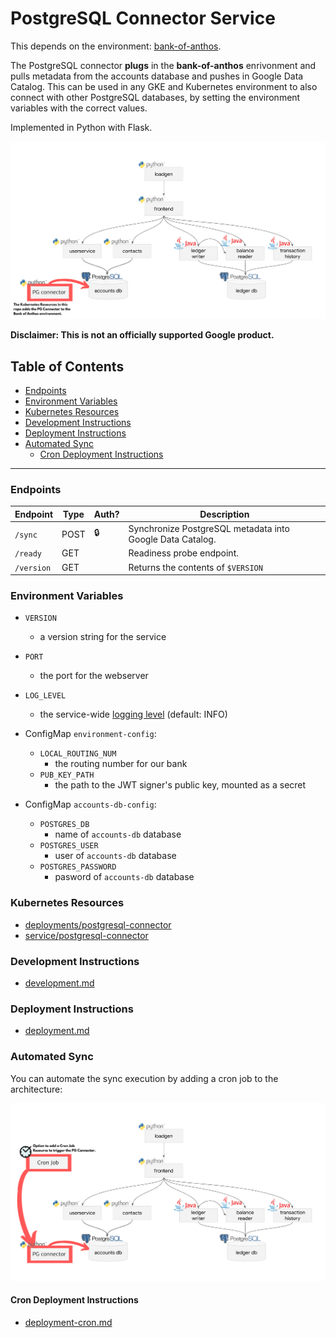 # PostgreSQL Connector Service

This depends on the environment: [bank-of-anthos](https://github.com/GoogleCloudPlatform/bank-of-anthos).

The PostgreSQL connector **plugs** in the **bank-of-anthos** enrivonment and pulls metadata from the accounts database and pushes in Google Data Catalog. This can be used in any GKE and Kubernetes environment to also connect with other PostgreSQL databases, by setting the environment variables with the correct values.

Implemented in Python with Flask.

![Architecture Diagram](./docs/architecture.png)

**Disclaimer: This is not an officially supported Google product.**

<!--
  ⚠️ DO NOT UPDATE THE TABLE OF CONTENTS MANUALLY ️️⚠️
  run `npx markdown-toc -i README.md`.

  Please stick to 80-character line wraps as much as you can.
-->

## Table of Contents

<!-- toc -->

- [Endpoints](#endpoints)
- [Environment Variables](#environment-variables)
- [Kubernetes Resources](#kubernetes-resources)
- [Development Instructions](#development-instructions)
- [Deployment Instructions](#deployment-instructions)
- [Automated Sync](#automated-sync)
  * [Cron Deployment Instructions](#cron-deployment-instructions)

<!-- tocstop -->

-----

### Endpoints

| Endpoint                | Type  | Auth? | Description                                                        |
| ----------------------- | ----- | ----- | ------------------------------------------------------------------ |
| `/sync`                 | POST  | 🔒    |  Synchronize PostgreSQL metadata into Google Data Catalog.         |
| `/ready`                | GET   |       |  Readiness probe endpoint.                                         |
| `/version`              | GET   |       |  Returns the contents of `$VERSION`                                |


### Environment Variables

- `VERSION`
  - a version string for the service
- `PORT`
  - the port for the webserver
- `LOG_LEVEL`
  - the service-wide [logging level](https://docs.python.org/3/library/logging.html#levels) (default: INFO)

- ConfigMap `environment-config`:
  - `LOCAL_ROUTING_NUM`
    - the routing number for our bank
  - `PUB_KEY_PATH`
    - the path to the JWT signer's public key, mounted as a secret

- ConfigMap `accounts-db-config`:
  - `POSTGRES_DB`
    - name of `accounts-db` database
  - `POSTGRES_USER`
    - user of `accounts-db` database
  - `POSTGRES_PASSWORD`
    - pasword of `accounts-db` database

### Kubernetes Resources

- [deployments/postgresql-connector](postgresql-connector.yaml)
- [service/postgresql-connector](postgresql-connector.yaml)

### Development Instructions

- [development.md](development.md)

### Deployment Instructions

- [deployment.md](deployment.md)

### Automated Sync
You can automate the sync execution by adding a cron job to the architecture:

![Architecture Cron Diagram](./docs/architecture-cron-02.png)

#### Cron Deployment Instructions

- [deployment-cron.md](deployment-cron.md)
